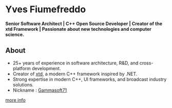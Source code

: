 # Yves Fiumefreddo

**Senior Software Architect | C++ Open Source Developer | Creator of the xtd Framework | Passionate about new technologies and computer science.**

## About

* 25+ years of experience in software architecture, R&D, and cross-platform development.
* Creator of [xtd](https://gammasoft71.github.io/xtd), a modern C++ framework inspired by .NET.
* Strong expertise in modern C++, UI frameworks, and broadcast industry solutions.
* Nickname : [Gammasoft71](https://gammasoft71.github.io)

[more info](https://yfiumefreddo.github.io)
